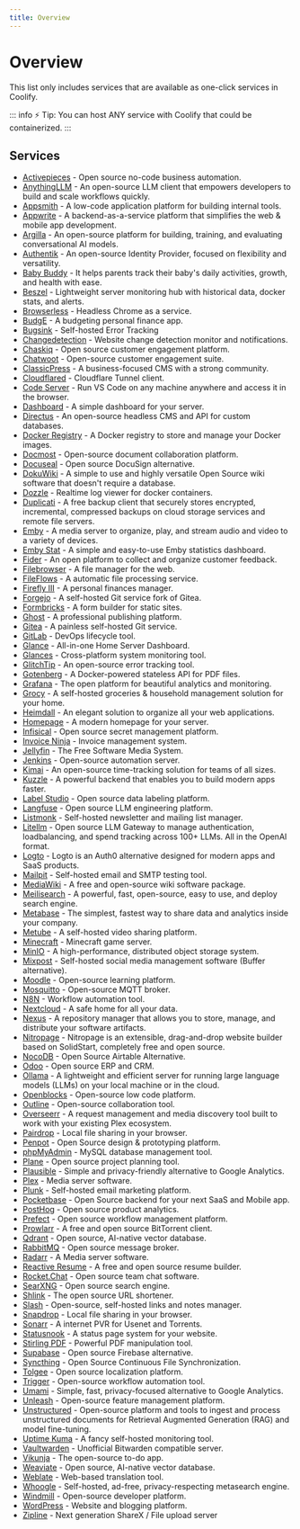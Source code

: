 ```yaml
---
title: Overview
---
```


# Overview

This list only includes services that are available as one-click services in Coolify.

::: info ⚡️ Tip:
You can host ANY service with Coolify that could be containerized.
:::

<!-- Click the below cards to know more about the services. -->

<!-- <CardGroup :columns="3" /> -->

<!-- All services are open source and self-hostable. -->

<!-- ::: danger Note:
  **This services page is in active development, so the services list here and on the sidebar may not be complete. They will be updated soon.**

  **For now you can view all the service list on https://github.com/coollabsio/coolify/tree/main/templates/compose**
::: -->


## Services

- [Activepieces](/services/activepieces) - Open source no-code business automation.
- [AnythingLLM](/services/anythingllm) - An open-source LLM client that empowers developers to build and scale workflows quickly.
- [Appsmith](/services/appsmith) - A low-code application platform for building internal tools.
- [Appwrite](/services/appwrite) - A backend-as-a-service platform that simplifies the web & mobile app development.
- [Argilla](/services/argilla) - An open-source platform for building, training, and evaluating conversational AI models.
- [Authentik](/services/authentik) - An open-source Identity Provider, focused on flexibility and versatility.
- [Baby Buddy](/services/babybuddy) - It helps parents track their baby's daily activities, growth, and health with ease.
- [Beszel](/services/beszel) - Lightweight server monitoring hub with historical data, docker stats, and alerts.
- [Browserless](/services/browserless) - Headless Chrome as a service.
- [BudgE](/services/budge) - A budgeting personal finance app.
- [Bugsink](/services/bugsink) - Self-hosted Error Tracking
- [Changedetection](/services/changedetection) - Website change detection monitor and notifications.
- [Chaskiq](/services/chaskiq) - Open source customer engagement platform.
- [Chatwoot](/services/chatwoot) - Open-source customer engagement suite.
- [ClassicPress](/services/classicpress) - A business-focused CMS with a strong community.
- [Cloudflared](/services/cloudflared) - Cloudflare Tunnel client.
- [Code Server](/services/code-server) - Run VS Code on any machine anywhere and access it in the browser.
- [Dashboard](/services/dashboard) - A simple dashboard for your server.
- [Directus](/services/directus) - An open-source headless CMS and API for custom databases.
- [Docker Registry](/services/docker-registry) - A Docker registry to store and manage your Docker images.
- [Docmost](/services/docmost) - Open-source document collaboration platform.
- [Docuseal](/services/docuseal) - Open source DocuSign alternative.
- [DokuWiki](/services/dokuwiki) - A simple to use and highly versatile Open Source wiki software that doesn't require a database.
- [Dozzle](/services/dozzle) -  Realtime log viewer for docker containers.
- [Duplicati](/services/duplicati) - A free backup client that securely stores encrypted, incremental, compressed backups on cloud storage services and remote file servers.
- [Emby](/services/emby) - A media server to organize, play, and stream audio and video to a variety of devices.
- [Emby Stat](/services/emby-stat) - A simple and easy-to-use Emby statistics dashboard.
- [Fider](/services/fider) - An open platform to collect and organize customer feedback.
- [Filebrowser](/services/filebrowser) - A file manager for the web.
- [FileFlows](/services/fileflows) - A automatic file processing service.
- [Firefly III](/services/firefly-iii) - A personal finances manager.
- [Forgejo](/services/forgejo) - A self-hosted Git service fork of Gitea.
- [Formbricks](/services/formbricks) - A form builder for static sites.
- [Ghost](/services/ghost) - A professional publishing platform.
- [Gitea](/services/gitea) - A painless self-hosted Git service.
- [GitLab](/services/gitlab) - DevOps lifecycle tool.
- [Glance](/services/glance) - All-in-one Home Server Dashboard.
- [Glances](/services/glances) - Cross-platform system monitoring tool.
- [GlitchTip](/services/glitchtip) - An open-source error tracking tool.
- [Gotenberg](/services/gotenberg) -  A Docker-powered stateless API for PDF files.
- [Grafana](/services/grafana) - The open platform for beautiful analytics and monitoring.
- [Grocy](/services/grocy) - A self-hosted groceries & household management solution for your home.
- [Heimdall](/services/heimdall) - An elegant solution to organize all your web applications.
- [Homepage](/services/homepage) - A modern homepage for your server.
- [Infisical](/services/infisical) - Open source secret management platform.
- [Invoice Ninja](/services/invoice-ninja) - Invoice management system.
- [Jellyfin](/services/jellyfin) - The Free Software Media System.
- [Jenkins](/services/jenkins) - Open-source automation server.
- [Kimai](/services/kimai) - An open-source time-tracking solution for teams of all sizes.
- [Kuzzle](/services/kuzzle) - A powerful backend that enables you to build modern apps faster.
- [Label Studio](/services/labelstudio) - Open source data labeling platform.
- [Langfuse](/services/langfuse) - Open source LLM engineering platform.
- [Listmonk](/services/listmonk) - Self-hosted newsletter and mailing list manager.
- [Litellm](/services/litellm) - Open source LLM Gateway to manage authentication, loadbalancing, and spend tracking across 100+ LLMs. All in the OpenAI format.
- [Logto](/services/logto) - Logto is an Auth0 alternative designed for modern apps and SaaS products.
- [Mailpit](/services/mailpit) - Self-hosted email and SMTP testing tool.
- [MediaWiki](/services/mediawiki) - A free and open-source wiki software package.
- [Meilisearch](/services/meilisearch) - A powerful, fast, open-source, easy to use, and deploy search engine.
- [Metabase](/services/metabase) - The simplest, fastest way to share data and analytics inside your company.
- [Metube](/services/metube) - A self-hosted video sharing platform.
- [Minecraft](/services/minecraft) - Minecraft game server.
- [MinIO](/services/minio) - A high-performance, distributed object storage system.
- [Mixpost](/services/mixpost) - Self-hosted social media management software (Buffer alternative).
- [Moodle](/services/moodle) - Open-source learning platform.
- [Mosquitto](/services/mosquitto) - Open-source MQTT broker.
- [N8N](/services/n8n) - Workflow automation tool.
- [Nextcloud](/services/nextcloud) - A safe home for all your data.
- [Nexus](/services/nexus) - A repository manager that allows you to store, manage, and distribute your software artifacts.
- [Nitropage](/services/nitropage) - Nitropage is an extensible, drag-and-drop website builder based on SolidStart, completely free and open source.
- [NocoDB](/services/nocodb) - Open Source Airtable Alternative.
- [Odoo](/services/odoo) - Open source ERP and CRM.
- [Ollama](/services/ollama) - A lightweight and efficient server for running large language models (LLMs) on your local machine or in the cloud.
- [Openblocks](/services/openblocks) - Open-source low code platform.
- [Outline](/services/outline) - Open-source collaboration tool.
- [Overseerr](/services/overseerr) - A request management and media discovery tool built to work with your existing Plex ecosystem.
- [Pairdrop](/services/pairdrop) - Local file sharing in your browser.
- [Penpot](/services/penpot) - Open Source design & prototyping platform.
- [phpMyAdmin](/services/phpmyadmin) - MySQL database management tool.
- [Plane](/services/plane) - Open source project planning tool.
- [Plausible](/services/plausible) - Simple and privacy-friendly alternative to Google Analytics.
- [Plex](/services/plex) - Media server software.
- [Plunk](/services/plunk) - Self-hosted email marketing platform.
- [Pocketbase](/services/pocketbase) - Open Source backend for your next SaaS and Mobile app.
- [PostHog](/services/posthog) - Open source product analytics.
- [Prefect](/services/prefect) - Open source workflow management platform.
- [Prowlarr](/services/prowlarr) - A free and open source BitTorrent client.
- [Qdrant](/services/qdrant) - Open source, AI-native vector database.
- [RabbitMQ](/services/rabbitmq) - Open source message broker.
- [Radarr](/services/radarr) - A Media server software.
- [Reactive Resume](/services/reactive-resume) - A free and open source resume builder.
- [Rocket.Chat](/services/rocketchat) - Open source team chat software.
- [SearXNG](/services/searxng) - Open source search engine.
- [Shlink](/services/shlink) - The open source URL shortener.
- [Slash](/services/slash) - Open-source, self-hosted links and notes manager.
- [Snapdrop](/services/snapdrop) - Local file sharing in your browser.
- [Sonarr](/services/sonarr) - A internet PVR for Usenet and Torrents.
- [Statusnook](/services/statusnook) - A status page system for your website.
- [Stirling PDF](/services/stirling-pdf) - Powerful PDF manipulation tool.
- [Supabase](/services/supabase) - Open source Firebase alternative.
- [Syncthing](/services/syncthing) - Open Source Continuous File Synchronization.
- [Tolgee](/services/tolgee) - Open source localization platform.
- [Trigger](/services/trigger) - Open-source workflow automation tool.
- [Umami](/services/umami) - Simple, fast, privacy-focused alternative to Google Analytics.
- [Unleash](/services/unleash) - Open-source feature management platform.
- [Unstructured](/services/unstructured) - Open-source platform and tools to ingest and process unstructured documents for Retrieval Augmented Generation (RAG) and model fine-tuning.
- [Uptime Kuma](/services/uptime-kuma) - A fancy self-hosted monitoring tool.
- [Vaultwarden](/services/vaultwarden) - Unofficial Bitwarden compatible server.
- [Vikunja](/services/vikunja) - The open-source to-do app.
- [Weaviate](/services/weaviate) - Open source, AI-native vector database.
- [Weblate](/services/weblate) - Web-based translation tool.
- [Whoogle](/services/whoogle) - Self-hosted, ad-free, privacy-respecting metasearch engine.
- [Windmill](/services/windmill) - Open-source developer platform.
- [WordPress](/services/wordpress) - Website and blogging platform.
- [Zipline](/services/zipline) - Next generation ShareX / File upload server